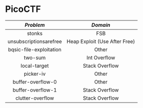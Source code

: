 # PicoCTF

| *Problem* | *Domain* |
|   :-:   |  :-:  |
|  stonks |  FSB  |
| unsubscriptionsarefree | Heap Exploit (Use After Free) |
| bqsic-file-exploitation| Other |
| two-sum | Int Overflow |
| local-target| Stack Overflow |
| picker-iv | Other |
| buffer-overflow-0 | Other |
| buffer-overflow-1 | Stack Overflow |
| clutter-overflow | Stack Overflow |
